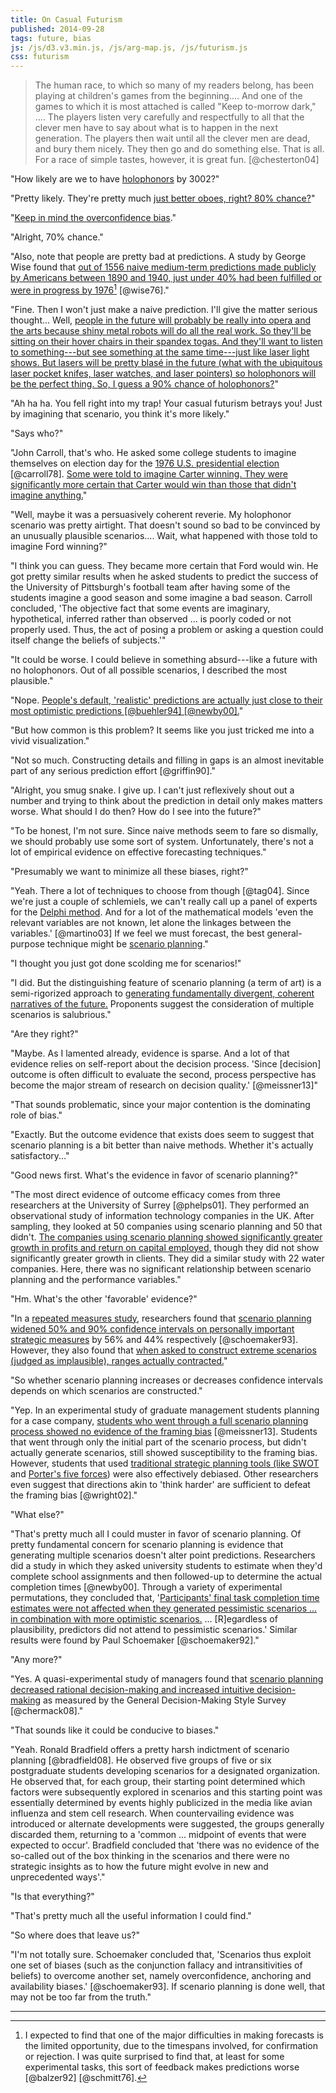 ```yaml
---
title: On Casual Futurism
published: 2014-09-28
tags: future, bias
js: /js/d3.v3.min.js, /js/arg-map.js, /js/futurism.js
css: futurism
---
```


<blockquote class="epigraph">

The human race, to which so many of my readers belong, has been playing at children's games from the beginning.... And one of the games to which it is most attached is called "Keep to-morrow dark," .... The players listen very carefully and respectfully to all that the clever men have to say about what is to happen in the next generation. The players then wait until all the clever men are dead, and bury them nicely. They then go and do something else. That is all. For a race of simple tastes, however, it is great fun. [@chesterton04]

</blockquote>

<div class="conversation">

"How likely are we to have [holophonors](https://theinfosphere.org/Holophonor) by 3002?"

"Pretty likely. They're pretty much <a href="#arg-map" id="naive">just better oboes, right? 80% chance?</a>"

"<a href="#arg-map" id="overconfident">Keep in mind the [overconfidence bias](https://en.wikipedia.org/wiki/Overconfidence_effect).</a>"

"Alright, 70% chance."

"Also, note that people are pretty bad at predictions. A study by George Wise found that <span class="noted"><a href="#arg-map" id="mediocre">out of 1556 naive medium-term predictions made publicly by Americans between 1890 and 1940, just under 40% had been fulfilled or were in progress by 1976</a></span>[^feedback] [@wise76]."

"Fine. Then I won't just make a naive prediction. I'll give the matter serious thought... Well, <a href="#arg-map" id="single">people in the future will probably be really into opera and the arts because shiny metal robots will do all the real work. So they'll be sitting on their hover chairs in their spandex togas. And they'll want to listen to something---but see something at the same time---just like laser light shows. But lasers will be pretty blasé in the future (what with the ubiquitous laser pocket knifes, laser watches, and laser pointers) so holophonors will be the perfect thing. So, I guess a 90% chance of holophonors?</a>"

"Ah ha ha. You fell right into my trap! Your casual futurism betrays you! Just by imagining that scenario, you think it's more likely."

<!--more-->

"Says who?"

"John Carroll, that's who. He asked some college students to imagine themselves on election day for the [1976 U.S. presidential election](https://en.wikipedia.org/wiki/United_States_presidential_election,_1976) [@carroll78]. <a href="#arg-map" id="moreLikely">Some were told to imagine Carter winning. They were significantly more certain that Carter would win than those that didn't imagine anything.</a>"

"Well, maybe it was a persuasively coherent reverie. My holophonor scenario was pretty airtight. That doesn't sound so bad to be convinced by an unusually plausible scenarios.... Wait, what happened with those told to imagine Ford winning?"

"I think you can guess. They became more certain that Ford would win. He got pretty similar results when he asked students to predict the success of the University of Pittsburgh's football team after having some of the students imagine a good season and some imagine a bad season. Carroll concluded, 'The objective fact that some events are imaginary, hypothetical, inferred rather than observed ... is poorly coded or not properly used. Thus, the act of posing a problem or asking a question could itself change the beliefs of subjects.'"

"It could be worse. I could believe in something absurd---like a future with no holophonors. Out of all possible scenarios, I described the most plausible."

"Nope. <a href="#arg-map" id="optimistic">People's default, 'realistic' predictions are actually just close to their most optimistic predictions [@buehler94] [@newby00].</a>"

"But how common is this problem? It seems like you just tricked me into a vivid visualization."

"Not so much. Constructing details and filling in gaps is an almost inevitable part of any serious prediction effort [@griffin90]."

"Alright, you smug snake. I give up. I can't just reflexively shout out a number and trying to think about the prediction in detail only makes matters worse. What should I do then? How do I see into the future?"

"To be honest, I'm not sure. Since naive methods seem to fare so dismally, we should probably use some sort of system. Unfortunately, there's not a lot of empirical evidence on effective forecasting techniques."

"Presumably we want to minimize all these biases, right?"

"Yeah. There a lot of techniques to choose from though [@tag04]. Since we're just a couple of schlemiels, we can't really call up a panel of experts for the [Delphi method](https://en.wikipedia.org/wiki/Delphi_method). And for a lot of the mathematical models 'even the relevant variables are not known, let alone the linkages between the variables.' [@martino03] If we feel we must forecast, the best general-purpose technique might be [scenario planning](https://en.wikipedia.org/wiki/Scenario_planning)."

"I thought you just got done scolding me for scenarios!"

"I did. But the distinguishing feature of scenario planning (a term of art) is a semi-rigorized approach to <a href="#arg-map" id="multiple">generating fundamentally divergent, coherent narratives of the future.</a> Proponents suggest the consideration of multiple scenarios is salubrious."

"Are they right?"

"Maybe. As I lamented already, evidence is sparse. And a lot of that evidence relies on self-report about the decision process. 'Since [decision] outcome is often difficult to evaluate the second, process perspective has become the major stream of research on decision quality.' [@meissner13]"

"That sounds problematic, since your major contention is the dominating role of bias."

"Exactly. But the outcome evidence that exists does seem to suggest that scenario planning is a bit better than naive methods. Whether it's actually satisfactory..."

"Good news first. What's the evidence in favor of scenario planning?"

"The most direct evidence of outcome efficacy comes from three researchers at the University of Surrey [@phelps01]. They performed an observational study of information technology companies in the UK. After sampling, they looked at 50 companies using scenario planning and 50 that didn't. <a href="#arg-map" id="outcomes">The companies using scenario planning showed significantly greater growth in profits and return on capital employed,</a> though they did not show significantly greater growth in clients. They did a similar study with 22 water companies. Here, there was no significant relationship between scenario planning and the performance variables."

"Hm. What's the other 'favorable' evidence?"

"In a [repeated measures study](https://en.wikipedia.org/wiki/Repeated_measures_design), researchers found that <a href="#arg-map" id="widened">scenario planning widened 50% and 90% confidence intervals on personally important strategic measures</a> by 56% and 44% respectively [@schoemaker93]. However, they also found that <a href="#arg-map" id="narrowed">when asked to construct extreme scenarios (judged as implausible), ranges actually contracted.</a>"

"So whether scenario planning increases or decreases confidence intervals depends on which scenarios are constructed."

"Yep. In an experimental study of graduate management students planning for a case company, <a href="#arg-map" id="framing">students who went through a full scenario planning process showed no evidence of the [framing bias](https://en.wikipedia.org/wiki/Framing_effect_(psychology))</a> [@meissner13]. Students that went through only the initial part of the scenario process, but didn't actually generate scenarios, still showed susceptibility to the framing bias. However, students that used <a href="#arg-map" id="other">traditional strategic planning tools (like [SWOT](https://en.wikipedia.org/wiki/SWOT_analysis) and [Porter's five forces](https://en.wikipedia.org/wiki/Porter_five_forces_analysis))</a> were also effectively debiased. Other researchers even suggest that directions akin to 'think harder' are sufficient to defeat the framing bias [@wright02]."

"What else?"

"That's pretty much all I could muster in favor of scenario planning. Of pretty fundamental concern for scenario planning is evidence that generating multiple scenarios doesn't alter point predictions. Researchers did a study in which they asked university students to estimate when they'd complete school assignments and then followed-up to determine the actual completion times [@newby00]. Through a variety of experimental permutations, they concluded that, '<a href="#arg-map" id="pessimistic">Participants' final task completion time estimates were not affected when they generated pessimistic scenarios ... in combination with more optimistic scenarios.</a> ... [R]egardless of plausibility, predictors did not attend to pessimistic scenarios.' Similar results were found by Paul Schoemaker [@schoemaker92]."

"Any more?"

"Yes. A quasi-experimental study of managers found that <a href="#arg-map" id="rational">scenario planning decreased rational decision-making and increased intuitive decision-making</a> as measured by the General Decision-Making Style Survey [@chermack08]."

"That sounds like it could be conducive to biases."

"Yeah. Ronald Bradfield offers a pretty harsh indictment of scenario planning [@bradfield08]. He observed five groups of five or six postgraduate students developing scenarios for a designated organization. He observed that, for each group, their starting point determined which factors were subsequently explored in scenarios and this starting point was essentially determined by events highly publicized in the media like avian influenza and stem cell research. When countervailing evidence was introduced or alternate developments were suggested, the groups generally discarded them, returning to a 'common ... midpoint of events that were expected to occur'. Bradfield concluded that 'there was no evidence of the so-called out of the box thinking in the scenarios and there were no strategic insights as to how the future might evolve in new and unprecedented ways'."

"Is that everything?"

"That's pretty much all the useful information I could find."

"So where does that leave us?"

"I'm not totally sure. Schoemaker concluded that, 'Scenarios thus exploit one set of biases (such as the conjunction fallacy and intransitivities of beliefs) to overcome another set, namely overconfidence, anchoring and availability biases.' [@schoemaker93]. If scenario planning is done well, that may not be too far from the truth."

</div>

[^feedback]: I expected to find that one of the major difficulties in making forecasts is the limited opportunity, due to the timespans involved, for confirmation or rejection. I was quite surprised to find that, at least for some experimental tasks, this sort of feedback makes predictions worse [@balzer92] [@schmitt76].

<hr class="references">
